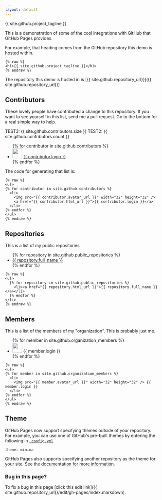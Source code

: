 ```yaml
---
layout: default
---
```


{{ site.github.project_tagline }}

This is a demonstration of some of the cool integrations with GitHub that
GitHub Pages provides.

For example, that heading comes from the GitHub repository this demo is
hosted within.

```
{% raw %}
<h1>{{ site.github.project_tagline }}</h1>
{% endraw %}
```

The repository this demo is hosted in is [{{ site.github.repository_url}}]({{ site.github.repository_url}})

## Contributors

These lovely people have contributed a change to this repository. If you want to see yourself in this list, send me a pull request. Go to the bottom for a real simple way to help.

TEST3: {{ site.github.contributors.size }}
TEST2: {{ site.github.contributors.count }}

<ul>
{% for contributor in site.github.contributors %}
  <li>
    <img src="{{ contributor.avatar_url }}" width="32" height="32" />
    <a href="{{ contributor.html_url }}">{{ contributor.login }}</a>
  </li>
{% endfor %}
</ul>

The code for generating that list is:

```
{% raw %}
<ul>
{% for contributor in site.github.contributors %}
  <li>
    <img src="{{ contributor.avatar_url }}" width="32" height="32" />
    <a href="{{ contributor.html_url }}">{{ contributor.login }}</a>
  </li>
{% endfor %}
</ul>
{% endraw %}
```

## Repositories

This is a list of my public repositories

<ul>
  {% for repository in site.github.public_repositories %}
    <li><a href="{{ repository.html_url }}">{{ repository.full_name }}</a></li>
  {% endfor %}
</ul>

```
{% raw %}
<ul>
  {% for repository in site.github.public_repositories %}
    <li><a href="{{ repository.html_url }}">{{ repository.full_name }}</a></li>
  {% endfor %}
</li>
{% endraw %}
```

## Members

This is a list of the members of my "organization". This is probably just me.

<ul>
{% for member in site.github.organization_members %}
  <li>
    <img src="{{ member.avatar_url }}" width="32" height="32" /> {{ member.login }}
  </li>
{% endfor %}
</ul>

```
{% raw %}
<ul>
{% for member in site.github.organization_members %}
  <li>
    <img src="{{ member.avatar_url }}" width="32" height="32" /> {{ member.login }}
  </li>
{% endfor %}
</ul>
{% endraw %}
```

## Theme

GitHub Pages now support specifying themes outside of your repository. For example, you can use one of GitHub's pre-built themes by entering the following in [`_config.yml`](https://github.com/Haacked/gh-pages-demo/blob/gh-pages/_config.yml)

```
theme: minima
```

GitHub Pages also supports specifying another repository as the theme for your site. See the [documentation for more information](https://help.github.com/articles/adding-a-jekyll-theme-to-your-github-pages-site/).

### Bug in this page?

To fix a bug in this page [click this edit link]({{ site.github.repository_url}}/edit/gh-pages/index.markdown).
